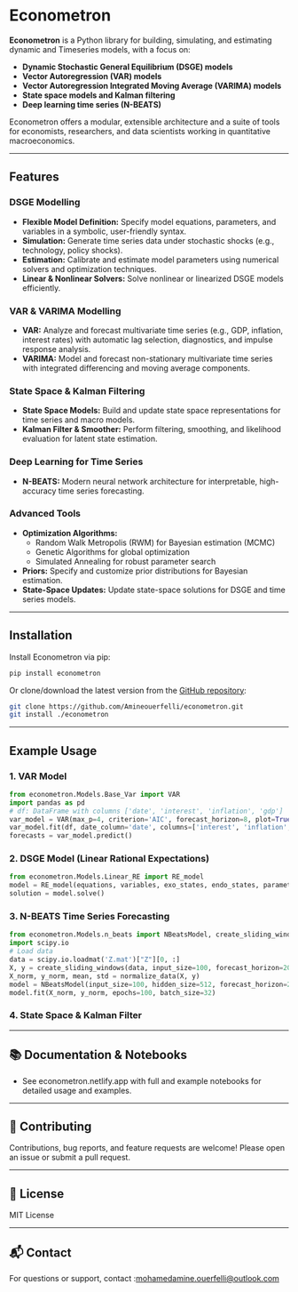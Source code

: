 # Econometron

**Econometron** is a Python library for building, simulating, and estimating dynamic and Timeseries models, with a focus on:
- **Dynamic Stochastic General Equilibrium (DSGE) models**
- **Vector Autoregression (VAR) models**
- **Vector Autoregression Integrated Moving Average (VARIMA) models**
- **State space models and Kalman filtering**
- **Deep learning time series (N-BEATS)**

Econometron offers a modular, extensible architecture and a suite of tools for economists, researchers, and data scientists working in quantitative macroeconomics.

---

## Features

### DSGE Modelling
- **Flexible Model Definition:** Specify model equations, parameters, and variables in a symbolic, user-friendly syntax.
- **Simulation:** Generate time series data under stochastic shocks (e.g., technology, policy shocks).
- **Estimation:** Calibrate and estimate model parameters using numerical solvers and optimization techniques.
- **Linear & Nonlinear Solvers:** Solve nonlinear or linearized DSGE models efficiently.

### VAR & VARIMA Modelling
- **VAR:** Analyze and forecast multivariate time series (e.g., GDP, inflation, interest rates) with automatic lag selection, diagnostics, and impulse response analysis.
- **VARIMA:** Model and forecast non-stationary multivariate time series with integrated differencing and moving average components.

### State Space & Kalman Filtering
- **State Space Models:** Build and update state space representations for time series and macro models.
- **Kalman Filter & Smoother:** Perform filtering, smoothing, and likelihood evaluation for latent state estimation.

### Deep Learning for Time Series
- **N-BEATS:** Modern neural network architecture for interpretable, high-accuracy time series forecasting.

### Advanced Tools
- **Optimization Algorithms:**
  - Random Walk Metropolis (RWM) for Bayesian estimation (MCMC)
  - Genetic Algorithms for global optimization
  - Simulated Annealing for robust parameter search
- **Priors:** Specify and customize prior distributions for Bayesian estimation.
- **State-Space Updates:** Update state-space solutions for DSGE and time series models.

---

## Installation

Install Econometron via pip:

```bash
pip install econometron
```

Or clone/download the latest version from the [GitHub repository](https://github.com/Amineouerfelli/econometron):

```bash
git clone https://github.com/Amineouerfelli/econometron.git
git install ./econometron
```

---

## Example Usage

### 1. VAR Model
```python
from econometron.Models.Base_Var import VAR
import pandas as pd
# df: DataFrame with columns ['date', 'interest', 'inflation', 'gdp']
var_model = VAR(max_p=4, criterion='AIC', forecast_horizon=8, plot=True)
var_model.fit(df, date_column='date', columns=['interest', 'inflation', 'gdp'])
forecasts = var_model.predict()
```

### 2. DSGE Model (Linear Rational Expectations)
```python
from econometron.Models.Linear_RE import RE_model
model = RE_model(equations, variables, exo_states, endo_states, parameters)
solution = model.solve()
```

### 3. N-BEATS Time Series Forecasting
```python
from econometron.Models.n_beats import NBeatsModel, create_sliding_windows, normalize_data
import scipy.io
# Load data
data = scipy.io.loadmat('Z.mat')["Z"][0, :]
X, y = create_sliding_windows(data, input_size=100, forecast_horizon=20)
X_norm, y_norm, mean, std = normalize_data(X, y)
model = NBeatsModel(input_size=100, hidden_size=512, forecast_horizon=20, stack_configs=[...])
model.fit(X_norm, y_norm, epochs=100, batch_size=32)
```

### 4. State Space & Kalman Filter

---

## 📚 Documentation & Notebooks
- See econometron.netlify.app with full and example notebooks for detailed usage and examples.

---

## 🤝 Contributing
Contributions, bug reports, and feature requests are welcome! Please open an issue or submit a pull request.

---

## 📄 License
MIT License

---

## 📬 Contact
For questions or support, contact :[mohamedamine.ouerfelli@outlook.com](mailto:mohamedamine.ouerfelli@outlook.com)
